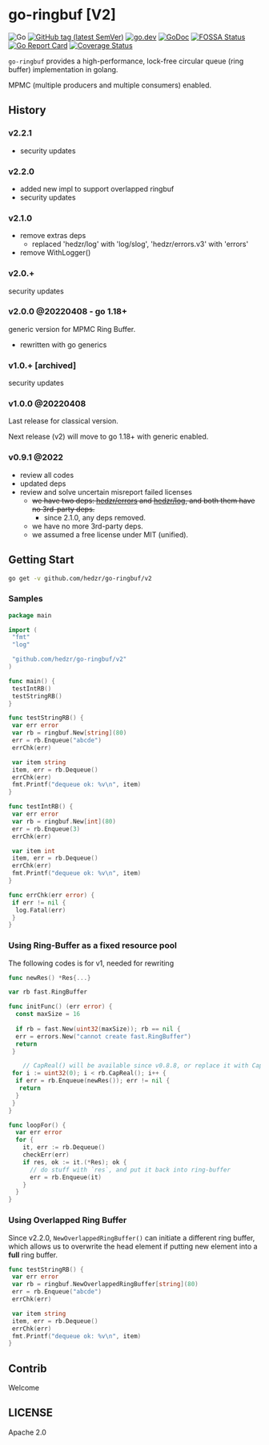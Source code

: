 # go-ringbuf [V2]

![Go](https://github.com/hedzr/go-ringbuf/workflows/Go/badge.svg)
[![GitHub tag (latest SemVer)](https://img.shields.io/github/tag/hedzr/go-ringbuf.svg?label=release)](https://github.com/hedzr/go-ringbuf/releases)
[![go.dev](https://img.shields.io/badge/go-dev-green)](https://pkg.go.dev/github.com/hedzr/go-ringbuf)
[![GoDoc](https://img.shields.io/badge/godoc-reference-blue.svg?style=flat)](https://godoc.org/github.com/hedzr/go-ringbuf)
[![FOSSA Status](https://app.fossa.com/api/projects/git%2Bgithub.com%2Fhedzr%2Fgo-ringbuf.svg?type=shield)](https://app.fossa.com/projects/git%2Bgithub.com%2Fhedzr%2Fgo-ringbuf?ref=badge_shield)
[![Go Report Card](https://goreportcard.com/badge/github.com/hedzr/go-ringbuf)](https://goreportcard.com/report/github.com/hedzr/go-ringbuf)
[![Coverage Status](https://coveralls.io/repos/github/hedzr/go-ringbuf/badge.svg?branch=master&.9)](https://coveralls.io/github/hedzr/go-ringbuf?branch=master)
<!--
[![Build Status](https://travis-ci.org/hedzr/go-ringbuf.svg?branch=master)](https://travis-ci.org/hedzr/go-ringbuf)
[![codecov](https://codecov.io/gh/hedzr/go-ringbuf/branch/master/graph/badge.svg)](https://codecov.io/gh/hedzr/go-ringbuf) 
-->

`go-ringbuf` provides a high-performance, lock-free circular queue (ring buffer) implementation in golang.

MPMC (multiple producers and multiple consumers) enabled.

## History

### v2.2.1

- security updates

### v2.2.0

- added new impl to support overlapped ringbuf
- security updates

### v2.1.0

- remove extras deps
  - replaced 'hedzr/log' with 'log/slog', 'hedzr/errors.v3' with 'errors'
- remove WithLogger()

### v2.0.+

security updates

### v2.0.0 @20220408 - go 1.18+

generic version for MPMC Ring Buffer.

- rewritten with go generics

### v1.0.+ [archived]

security updates

### v1.0.0 @20220408

Last release for classical version.

Next release (v2) will move to go 1.18+ with generic enabled.

### v0.9.1 @2022

- review all codes
- updated deps
- review and solve uncertain misreport failed licenses
  - ~~we have two deps: [hedzr/errors](https://github.com/hedzr/errors) and [hedzr/log](https://github.com/hedzr/log), and both them have no 3rd-party deps.~~
    - since 2.1.0, any deps removed.
  - we have no more 3rd-party deps.
  - we assumed a free license under MIT (unified).

## Getting Start

```bash
go get -v github.com/hedzr/go-ringbuf/v2
```

### Samples

```go
package main

import (
 "fmt"
 "log"

 "github.com/hedzr/go-ringbuf/v2"
)

func main() {
 testIntRB()
 testStringRB()
}

func testStringRB() {
 var err error
 var rb = ringbuf.New[string](80)
 err = rb.Enqueue("abcde")
 errChk(err)

 var item string
 item, err = rb.Dequeue()
 errChk(err)
 fmt.Printf("dequeue ok: %v\n", item)
}

func testIntRB() {
 var err error
 var rb = ringbuf.New[int](80)
 err = rb.Enqueue(3)
 errChk(err)

 var item int
 item, err = rb.Dequeue()
 errChk(err)
 fmt.Printf("dequeue ok: %v\n", item)
}

func errChk(err error) {
 if err != nil {
  log.Fatal(err)
 }
}
```

### Using Ring-Buffer as a fixed resource pool

The following codes is for v1, needed for rewriting

```go
func newRes() *Res{...}

var rb fast.RingBuffer

func initFunc() (err error) {
  const maxSize = 16
  
  if rb = fast.New(uint32(maxSize)); rb == nil {
  err = errors.New("cannot create fast.RingBuffer")
  return
 }

    // CapReal() will be available since v0.8.8, or replace it with Cap() - 1
 for i := uint32(0); i < rb.CapReal(); i++ {
  if err = rb.Enqueue(newRes()); err != nil {
   return
  }
 }
}

func loopFor() {
  var err error
  for {
    it, err := rb.Dequeue()
    checkErr(err)
    if res, ok := it.(*Res); ok {
      // do stuff with `res`, and put it back into ring-buffer
      err = rb.Enqueue(it)
    }
  }
}
```

### Using Overlapped Ring Buffer

Since v2.2.0, `NewOverlappedRingBuffer()` can initiate a different ring buffer, which
allows us to overwrite the head element if putting new element into a **full** ring buffer.

```go
func testStringRB() {
 var err error
 var rb = ringbuf.NewOverlappedRingBuffer[string](80)
 err = rb.Enqueue("abcde")
 errChk(err)

 var item string
 item, err = rb.Dequeue()
 errChk(err)
 fmt.Printf("dequeue ok: %v\n", item)
}
```

## Contrib

Welcome

## LICENSE

Apache 2.0

<!--
[![FOSSA Status](https://app.fossa.com/api/projects/git%2Bgithub.com%2Fhedzr%2Fgo-ringbuf.svg?type=large)](https://app.fossa.com/projects/git%2Bgithub.com%2Fhedzr%2Fgo-ringbuf?ref=badge_large)
-->
